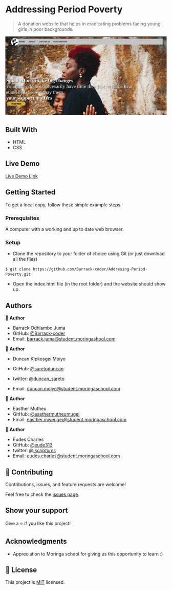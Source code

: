# Addressing Period Poverty

> A donation website that helps in eradicating problems facing young girls in poor backgrounds.

![screenshot](./images/screenshot.png)

## Built With

- HTML
- CSS

## Live Demo

[Live Demo Link](https://barrack-coder.github.io/Addresing-Period-Poverty/)

## Getting Started

To get a local copy, follow these simple example steps.

### Prerequisites

A computer with a working and up to date web browser.

### Setup

- Clone the repository to your folder of choice using Git (or just download all the files)

```
$ git clone https://github.com/Barrack-coder/Addresing-Period-Poverty.git

```

- Open the index.html file (in the root folder) and the website should show up.

## Authors

👤 **Author**

- Barrack Odhiambo Juma
- GitHub: [@Barrack-coder](https://github.com/Barrack-coder)
- Email: barrack.juma@student.moringashool.com

👤 **Author**

- Duncan Kipkosgei Moiyo

- GitHub: [@saretoduncan](https://github.com/saretoduncan)
- twitter: [@duncan_sareto](https://twitter.com/duncan_sareto)
- Email: duncan.moiyo@student.moringaschool.com

👤 **Author**

- Easther Mutheu
- GitHub: [@easthermutheumugei](https://github.com/saretoduncan)
- Email: easther.mwengei@student.moringaschool.com

👤 **Author**

- Eudes Charles
- GitHub: [@eude313](https://github.com/eude313)
- twitter: [@_.scriptures_](https://twiter.com/_.scriptures_)
- Email: eudes.charles@student.moringaschool.com

## 🤝 Contributing

Contributions, issues, and feature requests are welcome!

Feel free to check the [issues page](ISSUE_TEMPLATE/feature_request.md).

## Show your support

Give a ⭐️ if you like this project!

## Acknowledgments

- Appreciation to Moringa school for giving us this opportunity to learn :)

## 📝 License

This project is [MIT](LICENSE) licensed.
